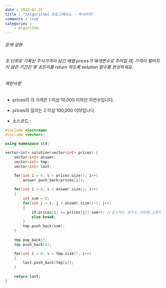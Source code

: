 ```yaml
---
date : 2022-07-25
title : "[Algorithm] 프로그래머스 - 주식가격"
comments : true
categories :
    - Algorithm
---
```


###### 문제 설명

###### 초 단위로 기록된 주식가격이 담긴 배열 prices가 매개변수로 주어질 때, 가격이 떨어지지 않은 기간은 몇 초인지를 return 하도록 solution 함수를 완성하세요.
###### 제한사항
* prices의 각 가격은 1 이상 10,000 이하인 자연수입니다.
* prices의 길이는 2 이상 100,000 이하입니다.

* 소스코드 : 

```c++
#include <iostream>
#include <vector>

using namespace std;

vector<int> solution(vector<int> prices) {
    vector<int> answer;
    vector<int> tmp;
    vector<int> last;

    for(int i = 0; i < prices.size(); i++)
        answer.push_back(prices[i]);
    
    for(int i = 0; i < answer.size(); i++)
    {
        int sum = 0;
        for(int j = i; j < answer.size()-1; j++)
        {   
            if(prices[i] <= prices[j]) sum++; //감소하는 경우도 첫번째 순환에서 처리된다.
            else break;
        }     
        tmp.push_back(sum);
    }
    
    tmp.pop_back();
    tmp.push_back(0);

    for(int i = 0; i < tmp.size(); i++)
    {
        last.push_back(tmp[i]);
    }
    
    return last;
}
```